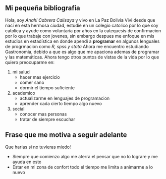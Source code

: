 ## Mi pequeña bibliografia
Hola, soy *Anahi Cabrera Calisaya* y vivo en La Paz Bolivia
Vivi desde que nací en esta hermosa ciudad, estudie en un colegio catolico por
lo que soy catolica y ayude como voluntaria por años en la catequesis de confirmacion
por lo que trabaje con jovenes, sin embargo despues me enfoque en mis estudios en estadística 
en donde apendi a **programar** en algunos lenguales de progrmacion como *R, spss y stata* 
Ahora me encuentro estudiando Gastronomia, debido a que es algo que me apaciona ademas de 
programar y las matemáticas.
Ahora tengo otros puntos de vistas de la vida por lo que quiero preocuparme en:
1. mi salud
   * hacer mas ejercicio
   * comer sano
   * dormir el tiempo suficiente
2. academico
   * actualizarme en lenguajes de programacion
   * aprender cada cierto tiempo algo nuevo
3. social
    * conocer mas personas
    * tratar de siempre escuchar
## Frase que me motiva a seguir adelante
Que harias si no tuvieras miedo!
- Siempre que comienzo algo me aterra el pensar que no lo lograre y me ayuda en esto
- Estar en mi zona de confort todo el tiempo me limita a animarme a lo nuevo
  
